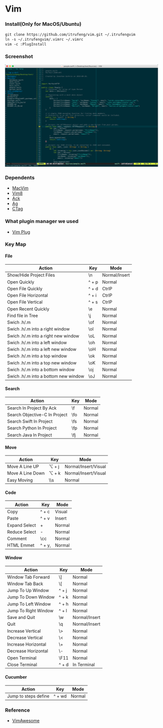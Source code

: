 # Vim

### Install(Only for MacOS/Ubuntu)

```shell
git clone https://github.com/itrufeng/vim.git ~/.itrufengvim
ln -s ~/.itrufengvim/.vimrc ~/.vimrc
vim -c :PlugInstall
```

### Screenshot

![Screenshot](./screenshot.png)

### Dependents

* [MacVim](https://github.com/macvim-dev/macvim)
* [Vim8](https://vim.sourceforge.io)
* [Ack](https://github.com/petdance/ack2)
* [Ag](https://github.com/ggreer/the_silver_searcher)
* [CTag](http://ctags.sourceforge.net/)

### What plugin manager we used

* [Vim Plug](https://github.com/junegunn/vim-plug)

### Key Map

#### File

|Action|Key|Mode|
|---|---|---|
|Show/Hide Project Files|\\n|Normal/Insert|
|Open Quickly|^ + p|Normal|
|Open File Quickly|^ + d|CtrlP|
|Open File Horizontal|^ + i|CtrlP|
|Open File Vertical|^ + s|CtrlP|
|Open Recent Quickly|\\e|Normal|
|Find file in Tree|\\j|Normal|
|Swich .h/.m|\\of|Normal|
|Swich .h/.m into a right window|\\ol|Normal|
|Swich .h/.m into a right new window|\\oL|Normal|
|Swich .h/.m into a left window|\\oh|Normal|
|Swich .h/.m into a left new window|\\oH|Normal|
|Swich .h/.m into a top window|\\ok|Normal|
|Swich .h/.m into a top new window|\\oK|Normal|
|Swich .h/.m into a bottom window|\\oj|Normal|
|Swich .h/.m into a bottom new window|\\oJ|Normal|

#### Search

|Action|Key|Mode|
|---|---|---|
|Search In Project By Ack|\\f|Normal|
|Search Objective-C In Project|\\fo|Normal|
|Search Swift In Project|\\fs|Normal|
|Search Python In Project|\\fp|Normal|
|Search Java In Project|\\fj|Normal|

#### Move

|Action|Key|Mode|
|---|---|---|
|Move A Line UP|⌥ + j|Normal/Insert/Visual|
|Move A Line Down|⌥ + k|Normal/Insert/Visual|
|Easy Moving|\\\\s|Normal|

#### Code

|Action|Key|Mode|
|---|---|---|
|Copy|^ + c|Visual|
|Paste|^ + v|Insert|
|Expand Select|+|Normal|
|Reduce Select|-|Normal|
|Comment|\\cc|Normal|
|HTML Emmet|^ + y,|Normal|

#### Window

|Action|Key|Mode|
|---|---|---|
|Window Tab Forward|\\]|Normal|
|Window Tab Back|\\[|Normal|
|Jump To Up Window|^ + j|Normal|
|Jump To Down Window|^ + k|Normal|
|Jump To Left Window|^ + h|Normal|
|Jump To Right Window|^ + l|Normal|
|Save and Quit|\\w|Normal/Insert|
|Quit|\\q|Normal/Insert|
|Increase Vertical|\\>|Normal|
|Decrease Vertical|\\<|Normal|
|Increase Horizontal|\\+|Normal|
|Decrease Horizontal|\\-|Normal|
|Open Terminal|\\F11|Normal|
|Close Terminal|^ + d|In Terminal|

#### Cucumber

|Action|Key|Mode|
|---|---|---|
|Jump to steps define|^ + wd|Normal|


### Reference

* [VimAwesome](http://vimawesome.com)


